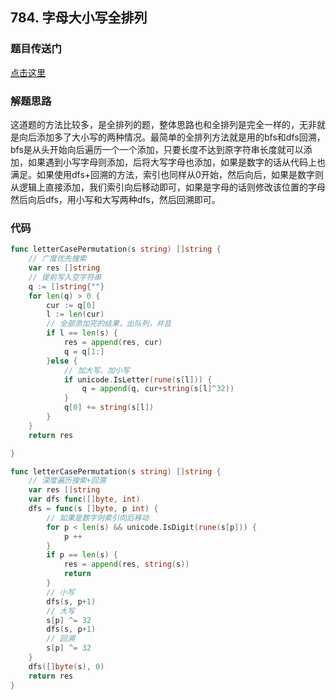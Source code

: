 ## 784. 字母大小写全排列

### 题目传送门

[点击这里](https://leetcode.cn/problems/letter-case-permutation/)

### 解题思路

这道题的方法比较多，是全排列的题，整体思路也和全排列是完全一样的，无非就是向后添加多了大小写的两种情况。最简单的全排列方法就是用的bfs和dfs回溯，bfs是从头开始向后遍历一个一个添加，只要长度不达到原字符串长度就可以添加，如果遇到小写字母则添加，后将大写字母也添加，如果是数字的话从代码上也满足。如果使用dfs+回溯的方法，索引也同样从0开始，然后向后，如果是数字则从逻辑上直接添加，我们索引向后移动即可，如果是字母的话则修改该位置的字母然后向后dfs，用小写和大写两种dfs，然后回溯即可。

### 代码

```go
func letterCasePermutation(s string) []string {
    // 广度优先搜索
    var res []string
    // 提前写入空字符串
    q := []string{""}
    for len(q) > 0 {
        cur := q[0]
        l := len(cur)
        // 全部添加完的结果，出队列，并且
        if l == len(s) {
            res = append(res, cur)
            q = q[1:]
        }else {
            // 加大写、加小写
            if unicode.IsLetter(rune(s[l])) {
                q = append(q, cur+string(s[l]^32))
            }
            q[0] += string(s[l])
        }
    }
    return res

}
```

```go
func letterCasePermutation(s string) []string {
    // 深度遍历搜索+回溯
    var res []string
    var dfs func([]byte, int)
    dfs = func(s []byte, p int) {
        // 如果是数字则索引向后移动
        for p < len(s) && unicode.IsDigit(rune(s[p])) {
            p ++
        }
        if p == len(s) {
            res = append(res, string(s))
            return 
        }
        // 小写
        dfs(s, p+1)
        // 大写
        s[p] ^= 32
        dfs(s, p+1)
        // 回溯
        s[p] ^= 32
    }
    dfs([]byte(s), 0)
    return res
}

```